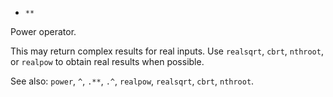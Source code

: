 * `**`

Power operator.

This may return complex results for real inputs.  Use `realsqrt`,
`cbrt`, `nthroot`, or `realpow` to obtain real results when
possible.

See also: `power`, `^`, `.**`, `.^`, `realpow`, `realsqrt`, `cbrt`, `nthroot`.
